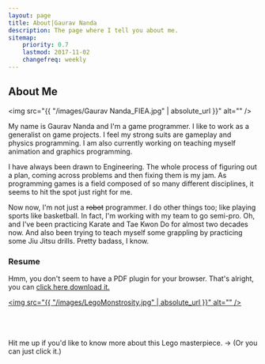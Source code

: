 ```yaml
---
layout: page
title: About|Gaurav Nanda
description: The page where I tell you about me.
sitemap:
    priority: 0.7
    lastmod: 2017-11-02
    changefreq: weekly
---
```

## About Me

<span class="image left"><img src="{{ "/images/Gaurav Nanda_FIEA.jpg" | absolute_url }}" alt="" /></span>

My name is Gaurav Nanda and I'm a game programmer. I like to work as a generalist on game projects. I feel my strong suits are gameplay and physics programming. I am also currently working on teaching myself animation and graphics programming.

I have always been drawn to Engineering. The whole process of figuring out a plan, coming across problems and then fixing them is my jam. As programming games is a field composed of so many different disciplines, it seems to hit the spot just right for me.

Now now, I'm not just a <strike>robot</strike> programmer. I do other things too; like playing sports like basketball. In fact, I'm working with my team to go semi-pro. Oh, and I've been practicing Karate and Tae Kwon Do for almost two decades now. And also been trying to teach myself some grappling by practicing some Jiu Jitsu drills. Pretty badass, I know.

### Resume
<object data="/files/GauravNanda_Resume.pdf" type="application/pdf" width="100%" height="1500px"> 
	<p>Hmm, you don't seem to have a PDF plugin for your browser.
	That's alright, you can <a href="resume.pdf">click here download it.</a></p>
</object>

<span class="image right"><a href="mailto:info@gnanda.com?subject=What in blazes is that Lego Monstrosity!?"><img src="{{ "/images/LegoMonstrosity.jpg" | absolute_url }}" alt="" /></a></span>

<br><br><br>
Hit me up if you'd like to know more about this Lego masterpiece. &#8594;
(Or you can just click it.)